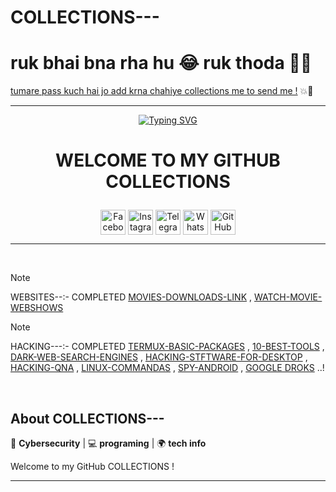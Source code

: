 # COLLECTIONS---  
# ruk bhai bna rha hu 😂 ruk thoda 👨‍💻  

[tumare pass kuch hai jo add krna chahiye collections me  to send me !](https://www.instagram.com/mr_yash_sant) 💥🚀  

---

<!--# WORK IN PROGRESS ⏳  
# yeh bhi chal rha hai, thoda time lagega 🕐👨‍💻  
[follow kr le, sab ho jayega](https://www.instagram.com/mr_yash_sant) 📲💡  

---

# LOADING...  
# bas thodi der me, sab dikhega 🔥💻  
[wait for it...](https://www.instagram.com/mr_yash_sant) ⏳🔥  

---

# FINAL TOUCHES 🎨  
# yeh final touch hai, dhyan se dekhna 👀  
[check out the updates](https://www.instagram.com/mr_yash_sant) 📸🌟  

---

# DON'T PANIC 😱  
# sab ho jayega, chill! 😎✌️  
[stay tuned](https://www.instagram.com/mr_yash_sant) ⚡💥 --> 

<p align="center">
  <a href="#"><img src="http://readme-typing-svg.herokuapp.com?color=d1fa02&center=true&vCenter=true&multiline=false&lines=COLLECTIONS--- !+By+cyb3r-luckysant" alt="Typing SVG"></a>
</p>

# <p align="center"><b>WELCOME TO MY GITHUB COLLECTIONS </b></p>

<p align="center">
  <a href="https://www.facebook.com/yash.santys?mibextid=ZbWKwL" target="blank"><img align="center" src="https://github.com/gauravghongde/social-icons/blob/master/SVG/Color/Facebook.svg" alt="Facebook" height="40" width="40" /></a>
  <a href="https://www.instagram.com/mr_yash_sant" target="blank"><img align="center" src="https://raw.githubusercontent.com/rahuldkjain/github-profile-readme-generator/master/src/images/icons/Social/instagram.svg" alt="Instagram" height="40" width="40" /></a>
  <a href="https://t.me/cyberluckysant" target="blank"><img align="center" src="https://github.com/gauravghongde/social-icons/blob/master/SVG/Color/Telegram.svg" alt="Telegram" height="40" width="40" /></a>
  <a href="https://whatsapp.com/channel/0029Vabe2tCGOj9mY5mnIl3n" target="blank"><img align="center" src="https://github.com/gauravghongde/social-icons/blob/master/SVG/Color/WhatsApp.svg" alt="WhatsApp" height="40" width="40" /></a>
  <a href="https://github.com/cyb3r-luckysant" target="blank"><img align="center" src="https://github.com/gauravghongde/social-icons/blob/master/SVG/Color/Github.svg" alt="GitHub" height="40" width="40" /></a>
</p>

---

<br>

> [!NOTE]
> WEBSITES--:- COMPLETED [MOVIES-DOWNLOADS-LINK](https://github.com/cyb3r-luckysant/COLLECTIONS---/blob/main/WEBSITES--/movies-download.md) , [WATCH-MOVIE-WEBSHOWS](https://github.com/cyb3r-luckysant/COLLECTIONS---/blob/main/WEBSITES--/watch-movies-webshows.md)

> [!NOTE]
> HACKING---:- COMPLETED [TERMUX-BASIC-PACKAGES](https://github.com/cyb3r-luckysant/COLLECTIONS---/blob/main/HACKING--/TERMUX-BASIC-PACKAGES.md) , [10-BEST-TOOLS](https://github.com/cyb3r-luckysant/COLLECTIONS---/blob/main/HACKING--/10-best-tools.md) , [DARK-WEB-SEARCH-ENGINES](https://github.com/cyb3r-luckysant/COLLECTIONS---/blob/main/HACKING--/Dark-Web-Search-Engines.md) , [HACKING-STFTWARE-FOR-DESKTOP](https://github.com/cyb3r-luckysant/COLLECTIONS---/blob/main/HACKING--/Hacking-Software-for-Desktop.md) , [HACKING-QNA](https://github.com/cyb3r-luckysant/COLLECTIONS---/blob/main/HACKING--/hacking-QNA.md) , [LINUX-COMMANDAS](https://github.com/cyb3r-luckysant/COLLECTIONS---/blob/main/HACKING--/linux_commands_guide.md) , [SPY-ANDROID](https://github.com/cyb3r-luckysant/COLLECTIONS---/blob/main/HACKING--/spy-android.md) , [GOOGLE DROKS](https://github.com/cyb3r-luckysant/COLLECTIONS---/blob/main/HACKING--/top_google_dorks.md) ..! 

<br>

## About COLLECTIONS---
🔐 **Cybersecurity** | 💻 **programing** | 🌍 **tech info**

Welcome to my GitHub COLLECTIONS ! 

---
